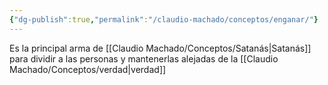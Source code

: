 ```yaml
---
{"dg-publish":true,"permalink":"/claudio-machado/conceptos/enganar/"}
---
```


Es la principal arma de [[Claudio Machado/Conceptos/Satanás\|Satanás]] para dividir a las personas y mantenerlas alejadas de la [[Claudio Machado/Conceptos/verdad\|verdad]] 